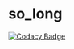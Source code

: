 # so_long
[![Codacy Badge](https://api.codacy.com/project/badge/Grade/a6a5f69d806e4afbae9f91256bd41e3f)](https://app.codacy.com/gh/alphagameX/so_long?utm_source=github.com&utm_medium=referral&utm_content=alphagameX/so_long&utm_campaign=Badge_Grade_Settings)